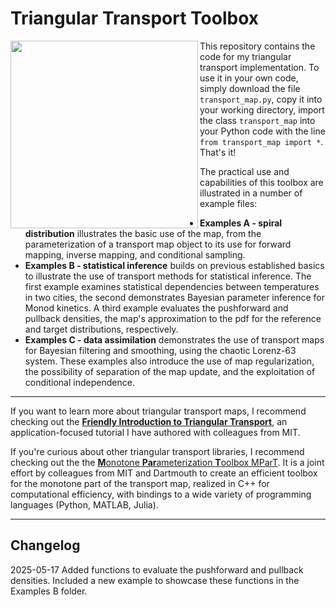 # Triangular Transport Toolbox

<img align="left" src="https://github.com/MaxRamgraber/Triangular-Transport-Toolbox/blob/main/figures/spiral_animated.gif" height="300px">

This repository contains the code for my triangular transport implementation. To use it in your own code, simply download the file `transport_map.py`, copy it into your working directory, import the class `transport_map` into your Python code with the line `from transport_map import *`. That's it!

The practical use and capabilities of this toolbox are illustrated in a number of example files:

 - **Examples A - spiral distribution** illustrates the basic use of the map, from the parameterization of a transport map object to its use for forward mapping, inverse mapping, and conditional sampling.
 - **Examples B - statistical inference** builds on previous established basics to illustrate the use of transport methods for statistical inference. The first example examines statistical dependencies between temperatures in two cities, the second demonstrates Bayesian parameter inference for Monod kinetics. A third example evaluates the pushforward and pullback densities, the map's approximation to the pdf for the reference and target distributions, respectively.
 - **Examples C - data assimilation** demonstrates the use of transport maps for Bayesian filtering and smoothing, using the chaotic Lorenz-63 system. These examples also introduce the use of map regularization, the possibility of separation of the map update, and the exploitation of conditional independence.

---

If you want to learn more about triangular transport maps, I recommend checking out the [**Friendly Introduction to Triangular Transport**](https://arxiv.org/abs/2503.21673), an application-focused tutorial I have authored with colleagues from MIT.

If you're curious about other triangular transport libraries, I recommend checking out the the [**M**onotone **Par**ameterization **T**oolbox MParT](https://measuretransport.github.io/MParT/). It is a joint effort by colleagues from MIT and Dartmouth to create an efficient toolbox for the monotone part of the transport map, realized in C++ for computational efficiency, with bindings to a wide variety of programming languages (Python, MATLAB, Julia). 

---

## Changelog

2025-05-17
Added functions to evaluate the pushforward and pullback densities. Included a new example to showcase these functions in the Examples B folder.
